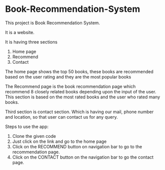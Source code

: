 # Book-Recommendation-System

This project is Book Recommendation System.

It is a website.

It is having three sections
1) Home page
2) Recommend
3) Contact

The home page shows the top 50 books, these books are recommended based on the user rating and they are the most popular books

The Recommend page is the book recommendation page which recommend 8 closely related books depending upon the input of the user. 
This section is based on the most rated books and the user who rated many books.

Third section is contact section.
Which is having our mail, phone number and location, so that user can contact us for any query.

Steps to use the app:
 1) Clone the given code
2) Just click on the link and go to the home page
3) Click on the RECOMMEND button on navigation bar to go to the recommendation page.
4) Click on the CONTACT button on the navigation bar to go the contact page.
